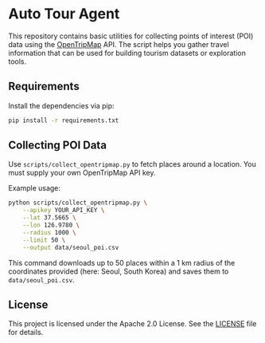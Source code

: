 # Auto Tour Agent

This repository contains basic utilities for collecting points of interest (POI) data using the [OpenTripMap](https://opentripmap.io/product) API. The script helps you gather travel information that can be used for building tourism datasets or exploration tools.

## Requirements

Install the dependencies via pip:

```bash
pip install -r requirements.txt
```

## Collecting POI Data

Use `scripts/collect_opentripmap.py` to fetch places around a location. You must supply your own OpenTripMap API key.

Example usage:

```bash
python scripts/collect_opentripmap.py \
    --apikey YOUR_API_KEY \
    --lat 37.5665 \
    --lon 126.9780 \
    --radius 1000 \
    --limit 50 \
    --output data/seoul_poi.csv
```

This command downloads up to 50 places within a 1 km radius of the coordinates provided (here: Seoul, South Korea) and saves them to `data/seoul_poi.csv`.

## License

This project is licensed under the Apache 2.0 License. See the [LICENSE](LICENSE) file for details.
